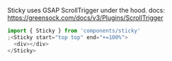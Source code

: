 Sticky uses GSAP ScrollTrigger under the hood.
docs: https://greensock.com/docs/v3/Plugins/ScrollTrigger

```javascript
import { Sticky } from 'components/sticky'
;<Sticky start="top top" end="+=100%">
  <div></div>
</Sticky>
```

